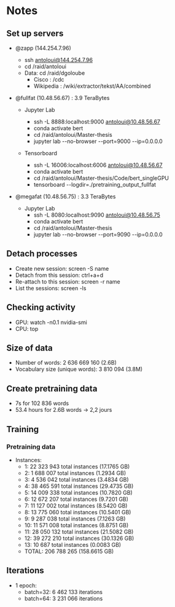# Notes

## Set up servers

- @zapp (144.254.7.96)
    - ssh antoloui@144.254.7.96
    - cd /raid/antoloui
    - Data: cd /raid/dgoloube
        - Cisco : /cdc
        - Wikipedia : /wiki/extractor/tekst/AA/combined

- @fullfat (10.48.56.67) : 3.9 TeraBytes
    - Jupyter Lab
        - ssh -L 8888:localhost:9000 antoloui@10.48.56.67
        - conda activate bert
        - cd /raid/antoloui/Master-thesis
        - jupyter lab --no-browser --port=9000 --ip=0.0.0.0

    - Tensorboard
        - ssh -L 16006:localhost:6006 antoloui@10.48.56.67
        - conda activate bert
        - cd /raid/antoloui/Master-thesis/Code/bert_singleGPU
        - tensorboard --logdir=./pretraining_output_fullfat

- @megafat (10.48.56.75) : 3.3 TeraBytes
    - Jupyter Lab
        - ssh -L 8080:localhost:9090 antoloui@10.48.56.75
        - conda activate bert
        - cd /raid/antoloui/Master-thesis
        - jupyter lab --no-browser --port=9090 --ip=0.0.0.0

## Detach processes

- Create new session: screen -S name
- Detach from this session: ctrl+a+d
- Re-attach to this session: screen -r name
- List the sessions: screen -ls

## Checking activity

- GPU: watch -n0.1 nvidia-smi
- CPU: top


## Size of data

* Number of words: 2 636 669 160 (2.6B)
* Vocabulary size (unique words): 3 810 094 (3.8M)

## Create pretraining data

- 7s for 102 836 words
- 53.4 hours for 2.6B words -> 2,2 jours

## Training

### Pretraining data
- Instances:
    + 1: 22 323 943 total instances (17.1765 GB)
    + 2: 1 688 007 total instances (1.2934 GB)
    + 3: 4 536 042 total instances (3.4834 GB)
    + 4: 38 465 591 total instances (29.4735 GB)
    + 5: 14 009 338 total instances (10.7820 GB)
    + 6: 12 672 207 total instances (9.7201 GB)
    + 7: 11 127 002 total instances (8.5420 GB)
    + 8: 13 775 060 total instances (10.5401 GB)
    + 9: 9 287 038 total instances (7.1263 GB)
    + 10: 11 571 008 total instances (8.8751 GB)
    + 11: 28 050 132 total instances (21.5082 GB)
    + 12: 39 272 210 total instances (30.1326 GB)
    + 13: 10 687 total instances (0.0083 GB)
    + TOTAL: 206 788 265 (158.6615 GB) 
    
## Iterations
    
- 1 epoch: 
    * batch=32: 6 462 133 iterations
    * batch=64: 3 231 066 iterations
